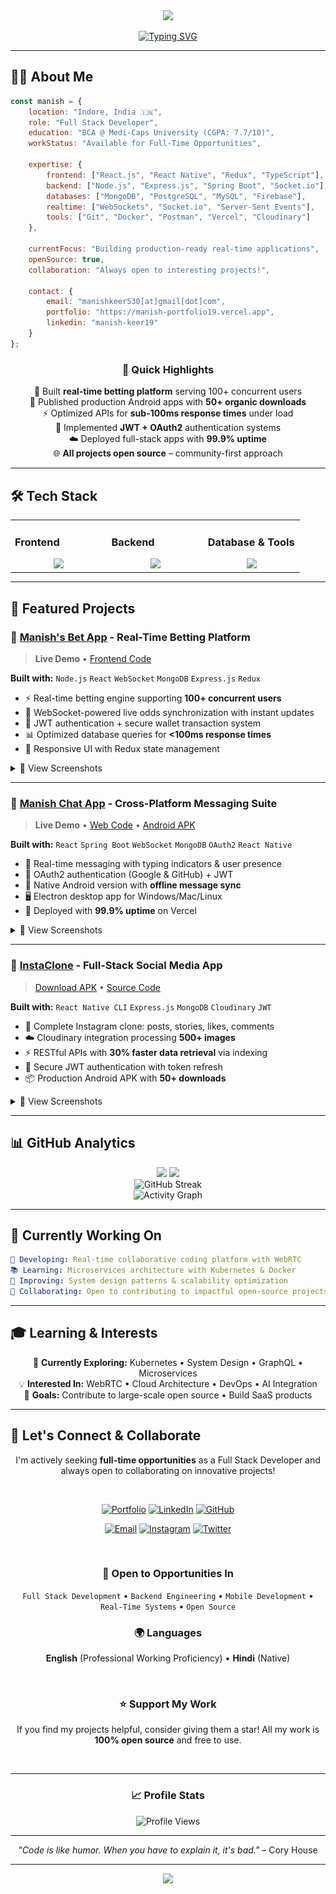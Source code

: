 <div align="center">
  <img src="https://capsule-render.vercel.app/api?type=waving&color=gradient&customColorList=6,11,20&height=180&section=header&text=Manish%20Keer&fontSize=42&fontColor=fff&animation=twinkling&fontAlignY=32&desc=Full%20Stack%20Developer%20%7C%20MERN%20%7C%20Spring%20Boot%20%7C%20Real-Time%20Systems&descSize=16&descAlignY=51"/>
</div>

<div align="center">
  
[![Typing SVG](https://readme-typing-svg.demolab.com?font=Fira+Code&size=22&duration=3000&pause=1000&color=6C63FF&center=true&vCenter=true&multiline=false&repeat=true&width=600&lines=Building+Scalable+Web+%26+Mobile+Apps;MERN+Stack+%7C+Spring+Boot+Expert;Real-Time+Systems+Architect;Open+Source+Enthusiast)](https://git.io/typing-svg)

</div>

---

## 👨‍💻 About Me

```javascript
const manish = {
    location: "Indore, India 🇮🇳",
    role: "Full Stack Developer",
    education: "BCA @ Medi-Caps University (CGPA: 7.7/10)",
    workStatus: "Available for Full-Time Opportunities",
    
    expertise: {
        frontend: ["React.js", "React Native", "Redux", "TypeScript"],
        backend: ["Node.js", "Express.js", "Spring Boot", "Socket.io"],
        databases: ["MongoDB", "PostgreSQL", "MySQL", "Firebase"],
        realtime: ["WebSockets", "Socket.io", "Server-Sent Events"],
        tools: ["Git", "Docker", "Postman", "Vercel", "Cloudinary"]
    },
    
    currentFocus: "Building production-ready real-time applications",
    openSource: true,
    collaboration: "Always open to interesting projects!",
    
    contact: {
        email: "manishkeer530[at]gmail[dot]com",
        portfolio: "https://manish-portfolio19.vercel.app",
        linkedin: "manish-keer19"
    }
};
```

<div align="center">

### 🎯 Quick Highlights

🚀 Built **real-time betting platform** serving 100+ concurrent users  
📱 Published production Android apps with **50+ organic downloads**  
⚡ Optimized APIs for **sub-100ms response times** under load  
🔐 Implemented **JWT + OAuth2** authentication systems  
☁️ Deployed full-stack apps with **99.9% uptime**  
🌐 **All projects open source** – community-first approach

</div>

---

## 🛠️ Tech Stack

<table>
<tr>
<td valign="top" width="33%">

### Frontend
<div align="center">
<img src="https://skillicons.dev/icons?i=react,nextjs,redux,typescript,tailwind,html,css,materialui" />
</div>

</td>
<td valign="top" width="33%">

### Backend
<div align="center">
<img src="https://skillicons.dev/icons?i=nodejs,express,spring,java,socketio,prisma,postman" />
</div>

</td>
<td valign="top" width="33%">

### Database & Tools
<div align="center">
<img src="https://skillicons.dev/icons?i=mongodb,mysql,postgres,firebase,git,docker,vercel,vscode" />
</div>

</td>
</tr>
</table>

---

## 🌟 Featured Projects

### 🎲 [Manish's Bet App](https://manish-bet-app.vercel.app) - Real-Time Betting Platform
> **Live Demo** • [Frontend Code](https://github.com/Manish-keer19/Betting_App_Frontend)

**Built with:** `Node.js` `React` `WebSocket` `MongoDB` `Express.js` `Redux`

- ⚡ Real-time betting engine supporting **100+ concurrent users**
- 🔄 WebSocket-powered live odds synchronization with instant updates
- 🔐 JWT authentication + secure wallet transaction system
- 📊 Optimized database queries for **<100ms response times**
- 🎨 Responsive UI with Redux state management

<details>
<summary>📸 View Screenshots</summary>
<br/>
<img src="./screenshots/betting-game.png" width="400" alt="Betting Interface"/>
<img src="./screenshots/wallet-system.png" width="400" alt="Wallet System"/>
</details>

---

### 💬 [Manish Chat App](https://manishchatapp.vercel.app) - Cross-Platform Messaging Suite
> **Live Demo** • [Web Code](https://github.com/Manish-keer19/chat-web-app) • [Android APK](https://www.mediafire.com/file/7acyxs5grs88v25/ManishChatApp.apk/file)

**Built with:** `React` `Spring Boot` `WebSocket` `MongoDB` `OAuth2` `React Native`

- 💬 Real-time messaging with typing indicators & user presence
- 🔑 OAuth2 authentication (Google & GitHub) + JWT
- 📱 Native Android version with **offline message sync**
- 🖥️ Electron desktop app for Windows/Mac/Linux
- 🚀 Deployed with **99.9% uptime** on Vercel

<details>
<summary>📸 View Screenshots</summary>
<br/>
<img src="./screenshots/chat-login.png" width="400" alt="Chat Login"/>
<img src="./screenshots/chat-dashboard.png" width="400" alt="Chat Dashboard"/>
<img src="./screenshots/android-chat-interface.jpg" width="250" alt="Android Interface"/>
</details>

---

### 📱 [InstaClone](https://github.com/Manish-keer19/Full_Stack-InstaClone-apk) - Full-Stack Social Media App
> [Download APK](https://github.com/Manish-keer19/Full_Stack-InstaClone-apk) • [Source Code](https://github.com/Manish-keer19/Full_Stack-InstaClone-apk)

**Built with:** `React Native CLI` `Express.js` `MongoDB` `Cloudinary` `JWT`

- 📸 Complete Instagram clone: posts, stories, likes, comments
- ☁️ Cloudinary integration processing **500+ images**
- ⚡ RESTful APIs with **30% faster data retrieval** via indexing
- 🔐 Secure JWT authentication with token refresh
- 📦 Production Android APK with **50+ downloads**

<details>
<summary>📸 View Screenshots</summary>
<br/>
<img src="./screenshots/insta-feed.jpg" width="250" alt="Feed"/>
<img src="./screenshots/insta-profile.jpg" width="250" alt="Profile"/>
</details>

---

## 📊 GitHub Analytics

<div align="center">
  <img height="180em" src="https://github-readme-stats.vercel.app/api?username=Manish-keer19&show_icons=true&theme=tokyonight&include_all_commits=true&count_private=true&hide_border=true&bg_color=0D1117&title_color=6C63FF&icon_color=6C63FF"/>
  <img height="180em" src="https://github-readme-stats.vercel.app/api/top-langs/?username=Manish-keer19&layout=compact&theme=tokyonight&hide_border=true&bg_color=0D1117&title_color=6C63FF"/>
</div>

<div align="center">
  <img src="https://github-readme-streak-stats.herokuapp.com/?user=Manish-keer19&theme=tokyonight&hide_border=true&background=0D1117&ring=6C63FF&fire=6C63FF&currStreakLabel=6C63FF" alt="GitHub Streak"/>
</div>

<div align="center">
  <img src="https://github-readme-activity-graph.vercel.app/graph?username=Manish-keer19&theme=tokyo-night&hide_border=true&bg_color=0D1117&color=6C63FF&line=6C63FF&point=FFFFFF" alt="Activity Graph"/>
</div>

---

## 🎯 Currently Working On

```yaml
🔨 Developing: Real-time collaborative coding platform with WebRTC
📚 Learning: Microservices architecture with Kubernetes & Docker
🎨 Improving: System design patterns & scalability optimization
🤝 Collaborating: Open to contributing to impactful open-source projects
```

---

## 🎓 Learning & Interests

<div align="center">

🌱 **Currently Exploring:** Kubernetes • System Design • GraphQL • Microservices  
💡 **Interested In:** WebRTC • Cloud Architecture • DevOps • AI Integration  
🎯 **Goals:** Contribute to large-scale open source • Build SaaS products

</div>

---

## 🤝 Let's Connect & Collaborate

<div align="center">

I'm actively seeking **full-time opportunities** as a Full Stack Developer and always open to collaborating on innovative projects!

<br/>

[![Portfolio](https://img.shields.io/badge/🌐_Portfolio-Visit_Site-6C63FF?style=for-the-badge&labelColor=0D1117)](https://manish-portfolio19.vercel.app)
[![LinkedIn](https://img.shields.io/badge/LinkedIn-Connect-0077B5?style=for-the-badge&logo=linkedin&logoColor=white&labelColor=0D1117)](https://www.linkedin.com/in/manish-keer19/)
[![GitHub](https://img.shields.io/badge/GitHub-Follow-181717?style=for-the-badge&logo=github&logoColor=white&labelColor=0D1117)](https://github.com/Manish-keer19)

[![Email](https://img.shields.io/badge/Email-manishkeer530%40gmail.com-D14836?style=for-the-badge&logo=gmail&logoColor=white&labelColor=0D1117)](mailto:manishkeer530@gmail.com)
[![Instagram](https://img.shields.io/badge/Instagram-Follow-E4405F?style=for-the-badge&logo=instagram&logoColor=white&labelColor=0D1117)](https://www.instagram.com/manish_keer19/)
[![Twitter](https://img.shields.io/badge/Twitter-Follow-1DA1F2?style=for-the-badge&logo=x&logoColor=white&labelColor=0D1117)](https://x.com/manishkeer_19)

<br/>

### 💼 Open to Opportunities In

`Full Stack Development` • `Backend Engineering` • `Mobile Development` • `Real-Time Systems` • `Open Source`

### 🌍 Languages
**English** (Professional Working Proficiency) • **Hindi** (Native)

<br/>

### ⭐ Support My Work

If you find my projects helpful, consider giving them a star! All my work is **100% open source** and free to use.

<br/>

</div>

---

<div align="center">

### 📈 Profile Stats

![Profile Views](https://komarev.com/ghpvc/?username=Manish-keer19&color=6C63FF&style=for-the-badge&label=PROFILE+VIEWS)

---

*"Code is like humor. When you have to explain it, it's bad."* – Cory House

---

</div>

<div align="center">
  <img src="https://capsule-render.vercel.app/api?type=waving&color=gradient&customColorList=6,11,20&height=100&section=footer"/>
</div>

<!-- SEO Keywords: Full Stack Developer, MERN Stack, React Developer, Node.js Developer, Spring Boot, Real-Time Applications, WebSocket, MongoDB, Java Developer, React Native, Open Source, Indore Developer, JavaScript Expert, TypeScript, REST API, Microservices -->

